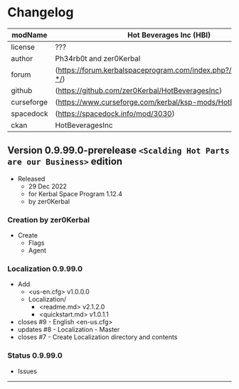 # Changelog  
  
| modName    | Hot Beverages Inc (HBI)                                           |
| ---------- | ----------------------------------------------------------------- |
| license    | ???                                                               |
| author     | Ph34rb0t and zer0Kerbal                                           |
| forum      | (https://forum.kerbalspaceprogram.com/index.php?/topic/208353-*/) |
| github     | (https://github.com/zer0Kerbal/HotBeveragesInc)                   |
| curseforge | (https://www.curseforge.com/kerbal/ksp-mods/HotBeveragesInc)      |
| spacedock  | (https://spacedock.info/mod/3030)                                 |
| ckan       | HotBeveragesInc                                                   |

## Version 0.9.99.0-prerelease `<Scalding Hot Parts are our Business>` edition

* Released
  * 29 Dec 2022
  * for Kerbal Space Program 1.12.4
  * by zer0Kerbal

### Creation by zer0Kerbal

* Create
  * Flags
  * Agent

### Localization 0.9.99.0

* Add
  * <us-en.cfg> v1.0.0.0
  * Localization/
    * <readme.md> v2.1.2.0
    * <quickstart.md>  v1.0.1.1
* closes #9 - English <en-us.cfg>
* updates #8 - Localization - Master
* closes #7 - Create Localization directory and contents

### Status 0.9.99.0

* Issues

---

